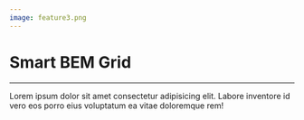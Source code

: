```yaml
---
image: feature3.png
---
```

# **Smart** BEM **Grid**
---
Lorem ipsum dolor sit amet consectetur adipisicing elit. Labore inventore id vero eos porro eius voluptatum ea vitae doloremque rem!